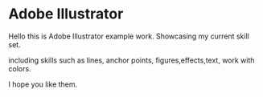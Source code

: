 # Adobe Illustrator 

Hello this is Adobe Illustrator example work.
Showcasing my current skill set.

including skills such as lines, anchor points, figures,effects,text, work with colors. 

I hope you like them.
<img scr ="/flyer.jpg" width = "100">
<img scr ="//calendar.jpg" width = "100">
<img scr ="/GD2019%20ver2%20%5Bfinal%5D.png" width = "100">
<img scr ="rooster%20home%20made.png " width = "100">
